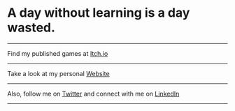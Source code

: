 # A day without learning is a day wasted.

---

Find my published games at [Itch.io](https://guibdbello.itch.io)

---

Take a look at my personal [Website](https://guibdbello.github.io)

---

Also, follow me on [Twitter](https://twitter.com/GuiBDBello) and connect with me on [LinkedIn](https://www.linkedin.com/in/guilhermedallbello)

---
